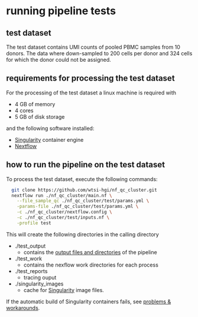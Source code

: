 # running pipeline tests

## test dataset
The test dataset contains UMI counts of pooled PBMC samples from 10 donors. The data where down-sampled to 200 cells per donor and 324 cells for which the donor could not be assigned.

## requirements for processing the test dataset
For the processing of the test dataset a linux machine is required with
- 4 GB of memory
- 4 cores
- 5 GB of disk storage

and the following software installed:
- [Singularity](https://sylabs.io/singularity/) container engine
- [Nextflow](https://www.nextflow.io)

## how to run the pipeline on the test dataset
To process the test dataset, execute the following commands:
```bash
  git clone https://github.com/wtsi-hgi/nf_qc_cluster.git
  nextflow run ./nf_qc_cluster/main.nf \
    --file_sample_qc ./nf_qc_cluster/test/params.yml \
    -params-file ./nf_qc_cluster/test/params.yml \
    -c ./nf_qc_cluster/nextflow.config \
    -c ./nf_qc_cluster/test/inputs.nf \
    -profile test
```

This will create the following directories in the calling directory
- ./test_output
  - contains the [output files and directories](README-outputfiles.md) of the pipeline
- ./test_work
  - contains the nexflow work directories for each process
- ./test_reports
  - tracing ouput
- ./singularity_images
  - cache for [Singularity](https://sylabs.io/singularity/) image files.

If the automatic build of Singularity containers fails, see [problems & workarounds](README-workarounds.md).
